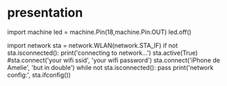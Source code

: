 # presentation
import machine
led = machine.Pin(18,machine.Pin.OUT)
led.off()

import network
sta = network.WLAN(network.STA_IF)
if not sta.isconnected():
    print('connecting to network...')
    sta.active(True)
    #sta.connect('your wifi ssid', 'your wifi password')
    sta.connect('iPhone de Amelie', 'but in double')
    while not sta.isconnected():
        pass
print('network config:', sta.ifconfig())

